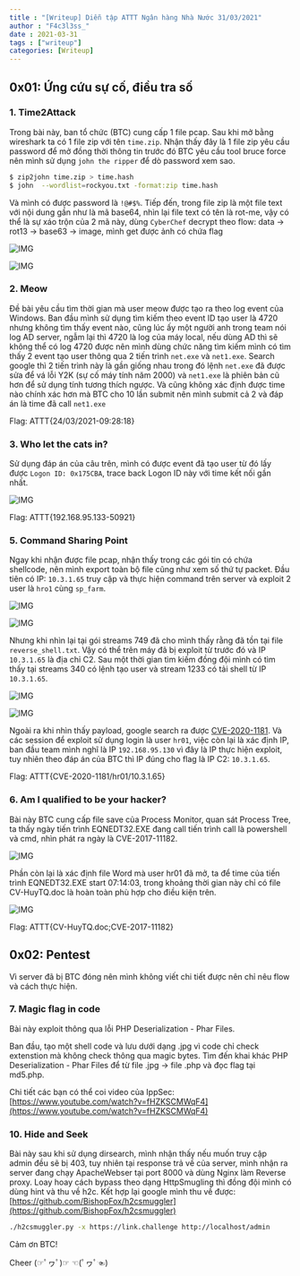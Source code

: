 ```yaml
---
title : "[Writeup] Diễn tập ATTT Ngân hàng Nhà Nước 31/03/2021"
author : "F4c3l3ss_"
date : 2021-03-31
tags : ["writeup"]
categories: [Writeup]
---
```


## 0x01: Ứng cứu sự cố, điều tra số

### 1. Time2Attack

Trong bài này, ban tổ chức (BTC) cung cấp 1 file pcap. Sau khi mở bằng wireshark ta có 1 file zip với tên `time.zip`. Nhận thấy đây là 1 file zip yêu cầu password để mở đồng thời thông tin trước đó BTC yêu cầu tool bruce force nên mình sử dụng `john the ripper` để dò password xem sao.

```bash
$ zip2john time.zip > time.hash
$ john  --wordlist=rockyou.txt -format:zip time.hash
```

Và mình có được password là `!@#$%`. Tiếp đến, trong file zip là một file text với nội dung gần như là mã base64, nhìn lại file text có tên là rot-me, vậy có thể là sự xáo trộn của 2 mã này, dùng `CyberChef` decrypt theo flow: data -> rot13 -> base63 -> image, mình get được ảnh có chứa flag

![IMG](/assets/img/blog/1_dientapnhnn_31032021.JPG)

![IMG](/assets/img/blog/flag_decode.jpg)

### 2. Meow 

Đề bài yêu cầu tìm thời gian mà user meow được tạo ra theo log event của Windows. Ban đầu mình sử dụng tìm kiếm theo event ID tạo user là 4720 nhưng không tìm thấy event nào, cũng lúc ấy một người anh trong team nói log AD server, ngẫm lại thì 4720 là log của máy local, nếu dùng AD thì sẽ không thể có log 4720 được nên mình dùng chức năng tìm kiếm mình có tìm thấy 2 event tạo user thông qua 2 tiến trình `net.exe` và `net1.exe`. Search google thì 2 tiến trình này là gần giống nhau trong đó lệnh `net.exe` đã được sửa để vá lỗi Y2K (sự cố máy tính năm 2000) và `net1.exe` là phiên bản cũ hơn để sử dụng tính tương thích ngược. Và cũng không xác định được time nào chính xác hơn mà BTC cho 10 lần submit nên mình submit cả 2 và đáp án là time đã call `net1.exe`

Flag: ATTT{24/03/2021-09:28:18}

### 3. Who let the cats in?

Sử dụng đáp án của câu trên, mình có được event đã tạo user từ đó lấy được ```Logon ID:	0x175CBA```, trace back Logon ID này với time kết nối gần nhất.

![IMG](/assets/img/blog/2_dientapnhnn_31032021.JPG)

Flag: ATTT{192.168.95.133-50921}

### 5. Command Sharing Point

Ngay khi nhận được file pcap, nhận thấy trong các gói tin có chứa shellcode, nên mình export toàn bộ file cũng như xem số thứ tự packet. Đầu tiên có IP: `10.3.1.65` truy cập và thực hiện command trên server và exploit 2 user là `hro1` cùng `sp_farm`.

![IMG](/assets/img/blog/3_dientapnhnn_31032021.JPG)

![IMG](/assets/img/blog/4_dientapnhnn_31032021.JPG)

Nhưng khi nhìn lại tại gói streams 749 đã cho mình thấy rằng đã tồn tại file `reverse_shell.txt`. Vậy có thể trên máy đã bị exploit từ trước đó và IP `10.3.1.65` là địa chỉ C2. Sau một thời gian tìm kiếm đồng đội mình có tìm thấy tại streams 340 có lệnh tạo user và stream 1233 có tải shell từ IP `10.3.1.65`.

![IMG](/assets/img/blog/5_dientapnhnn_31032021.JPG)

![IMG](/assets/img/blog/6_dientapnhnn_31032021.JPG)

Ngoài ra khi nhìn thấy payload, google search ra được [CVE-2020-1181](https://www.thezdi.com/blog/2020/6/16/cve-2020-1181-sharepoint-remote-code-execution-through-web-parts). Và các session để exploit sử dụng login là user `hr01`, việc còn lại là xác định IP, ban đầu team mình nghĩ là IP `192.168.95.130` vì đây là IP thực hiện exploit, tuy nhiên theo đáp án của BTC thì IP đúng cho flag là IP C2: `10.3.1.65`.

Flag: ATTT{CVE-2020-1181/hr01/10.3.1.65}

### 6. Am I qualified to be your hacker?

Bài này BTC cung cấp file save của Process Monitor, quan sát Process Tree, ta thấy ngày tiến trình EQNEDT32.EXE đang call tiến trình call là powershell và cmd, nhìn phát ra ngày là CVE-2017-11182. 

![IMG](/assets/img/blog/7_dientapnhnn_31032021.JPG)

Phần còn lại là xác định file Word mà user hr01 đã mở, ta để time của tiến trình EQNEDT32.EXE start 07:14:03, trong khoảng thời gian này chỉ có file CV-HuyTQ.doc là hoàn toàn phù hợp cho điều kiện trên.

![IMG](/assets/img/blog/8_dientapnhnn_31032021.JPG)

Flag: ATTT{CV-HuyTQ.doc;CVE-2017-11182}



## 0x02: Pentest

Vì server đã bị BTC đóng nên mình không viết chi tiết được nên chỉ nêu flow và cách thực hiện.

### 7. Magic flag in code

Bài này exploit thông qua lỗi PHP Deserialization - Phar Files. 

Ban đầu, tạo một shell code và lưu dưới dạng .jpg vì code chỉ check extenstion mà không check thông qua magic bytes. Tìm đến khai khác PHP Deserialization - Phar Files để từ file .jpg -> file .php và đọc flag tại md5.php.

Chi tiết các bạn có thể coi video của IppSec: [https://www.youtube.com/watch?v=fHZKSCMWqF4](https://www.youtube.com/watch?v=fHZKSCMWqF4)

### 10. Hide and Seek

Bài này sau khi sử dụng dirsearch, mình nhận thấy nếu muốn truy cập admin đều sẽ bị 403, tuy nhiên tại response trả về của server, mình nhận ra server đang chạy ApacheWebser tại port 8000 và dùng Nginx làm Reverse proxy. Loay hoay cách bypass theo dạng HttpSmugling thì đồng đội mình có dùng hint và thu về h2c. Kết hợp lại google mình thu về được: [https://github.com/BishopFox/h2csmuggler](https://github.com/BishopFox/h2csmuggler)

```bash
./h2csmuggler.py -x https://link.challenge http://localhost/admin
```

Cảm ơn BTC!

Cheer (☞ﾟヮﾟ)☞ ☜(ﾟヮﾟ☜)
